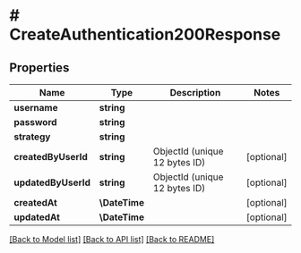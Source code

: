 # # CreateAuthentication200Response

## Properties

Name | Type | Description | Notes
------------ | ------------- | ------------- | -------------
**username** | **string** |  |
**password** | **string** |  |
**strategy** | **string** |  |
**createdByUserId** | **string** | ObjectId (unique 12 bytes ID) | [optional]
**updatedByUserId** | **string** | ObjectId (unique 12 bytes ID) | [optional]
**createdAt** | **\DateTime** |  | [optional]
**updatedAt** | **\DateTime** |  | [optional]

[[Back to Model list]](../../README.md#models) [[Back to API list]](../../README.md#endpoints) [[Back to README]](../../README.md)
